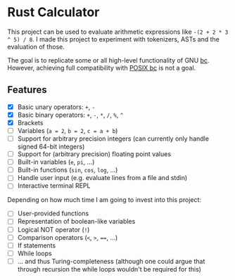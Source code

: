 # Rust Calculator

This project can be used to evaluate arithmetic expressions like
`-(2 + 2 * 3 ^ 5) / 8`. I made this project to experiment with tokenizers, ASTs
and the evaluation of those.

The goal is to replicate some or all high-level functionality of GNU
[bc](https://www.gnu.org/software/bc/). However, achieving full compatibility
with [POSIX bc](https://pubs.opengroup.org/onlinepubs/9699919799/) is not a
goal.

## Features

- [x] Basic unary operators: `+`, `-`
- [x] Basic binary operators: `+`, `-`, `*`, `/`, `%`, `^`
- [x] Brackets
- [ ] Variables (`a = 2`, `b = 2`, `c = a + b`)
- [ ] Support for arbitrary precision integers (can currently only handle signed 64-bit integers)
- [ ] Support for (arbitrary precision) floating point values
- [ ] Built-in variables (`e`, `pi`, ...)
- [ ] Built-in functions (`sin`, `cos`, `log`, ...)
- [ ] Handle user input (e.g. evaluate lines from a file and stdin)
- [ ] Interactive terminal REPL

Depending on how much time I am going to invest into this project:

- [ ] User-provided functions
- [ ] Representation of boolean-like variables
- [ ] Logical NOT operator (`!`)
- [ ] Comparison operators (`<`, `>`, `==`, ...)
- [ ] If statements
- [ ] While loops
- [ ] ... and thus Turing-completeness (although one could argue that through recursion the while loops wouldn't be required for this)
